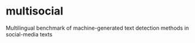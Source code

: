 # multisocial
Multilingual benchmark of machine-generated text detection methods in social-media texts
